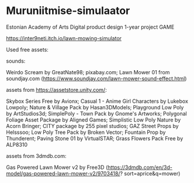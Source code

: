 # Muruniitmise-simulaator
Estonian Academy of Arts Digital product design 1-year project GAME

https://inter9neti.itch.io/lawn-mowing-simulator

Used free assets:

sounds: 

Weirdo Scream by GreatNate98; pixabay.com; Lawn Mower 01 from soundjay.com (https://www.soundjay.com/lawn-mower-sound-effect.html) 

assets from https://assetstore.unity.com/: 

Skybox Series Free by Avionx; Casual 1 - Anime Girl Characters by Lukebox Lowpoly; Nature & Village Pack by Hasan3DModels; Playground Low Poly by ArtStudios3d; SimplePoly - Town Pack by Gnome's Artworks; Polygonal Foliage Asset Package by Aligned Games; Simplistic Low Poly Nature by Acorn Bringer; CITY package by 255 pixel studios; GAZ Street Props by Helsssoo; Low Poly Tree Pack by Broken Vector; Fountain Prop by Thunderent; Paving Stone 01 by VirtualSTAR; Grass Flowers Pack Free by ALP8310 

assets from 3dmdb.com: 

Gas Powered Lawn Mower v2 by Free3D (https://3dmdb.com/en/3d-model/gas-powered-lawn-mower-v2/9703418/? sort=aprice&q=mower)
